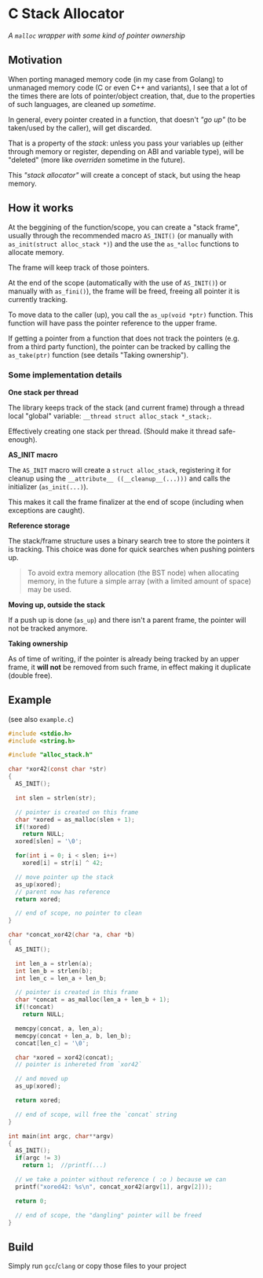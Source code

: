 # C Stack Allocator

_A `malloc` wrapper with some kind of pointer ownership_

## Motivation

When porting managed memory code (in my case from Golang) to
unmanaged memory code (C or even C++ and variants), I see that
a lot of the times there are lots of pointer/object creation,
that, due to the properties of such languages, are cleaned up
_sometime_.

In general, every pointer created in a function, that doesn't
_"go up"_ (to be taken/used by the caller), will get discarded.

That is a property of the _stack_: unless you pass your variables
up (either through memory or register, depending on ABI and
variable type), will be "deleted" (more like _overriden_ sometime
in the future).

This _"stack allocator"_ will create a concept of stack, but
using the heap memory.

## How it works

At the beggining of the function/scope, you can create a "stack frame",
usually through the recommended macro `AS_INIT()` (or manually with
`as_init(struct alloc_stack *)`)
and the use the `as_*alloc` functions to allocate memory.

The frame will keep track of those pointers.

At the end of the scope (automatically with the use of `AS_INIT()`)
or manually with `as_fini()`), the frame will be freed, freeing all
pointer it is currently tracking.

To move data to the caller (up), you call the `as_up(void *ptr)`
function.
This function will have pass the pointer reference to the upper frame.

If getting a pointer from a function that does not track the pointers
(e.g. from a third party function), the pointer can be tracked
by calling the `as_take(ptr)` function (see details "Taking ownership").

### Some implementation details

**One stack per thread**

The library keeps track of the stack (and current frame) through
a thread local "global" variable: `__thread struct alloc_stack *_stack;`.

Effectively creating one stack per thread. (Should make it thread safe-enough).

**AS_INIT macro**

The `AS_INIT` macro will create a `struct alloc_stack`, registering it
for cleanup using the `__attribute__ ((__cleanup__(...)))` and
calls the initializer (`as_init(...)`).

This makes it call the frame finalizer at the end of scope (including
when exceptions are caught).

**Reference storage**

The stack/frame structure uses a binary search tree to store
the pointers it is tracking. This choice was done for quick searches
when pushing pointers up.

> To avoid extra memory allocation (the BST node) when allocating memory,
> in the future a simple array (with a limited amount of space)
> may be used.

**Moving up, outside the stack**

If a push up is done (`as_up`) and there isn't a parent frame,
the pointer will not be tracked anymore.

**Taking ownership**

As of time of writing, if the pointer is already being tracked by
an upper frame, it **will not** be removed from such frame,
in effect making it duplicate (double free).

## Example

(see also `example.c`)

```c
#include <stdio.h>
#include <string.h>

#include "alloc_stack.h"

char *xor42(const char *str)
{
  AS_INIT();

  int slen = strlen(str);

  // pointer is created on this frame
  char *xored = as_malloc(slen + 1);
  if(!xored)
    return NULL;
  xored[slen] = '\0';

  for(int i = 0; i < slen; i++)
    xored[i] = str[i] ^ 42;

  // move pointer up the stack
  as_up(xored);
  // parent now has reference
  return xored;

  // end of scope, no pointer to clean
}

char *concat_xor42(char *a, char *b)
{
  AS_INIT();

  int len_a = strlen(a);
  int len_b = strlen(b);
  int len_c = len_a + len_b;

  // pointer is created in this frame
  char *concat = as_malloc(len_a + len_b + 1);
  if(!concat)
    return NULL;

  memcpy(concat, a, len_a);
  memcpy(concat + len_a, b, len_b);
  concat[len_c] = '\0';

  char *xored = xor42(concat);
  // pointer is inhereted from `xor42`

  // and moved up
  as_up(xored);

  return xored;

  // end of scope, will free the `concat` string
}

int main(int argc, char**argv)
{
  AS_INIT();
  if(argc != 3)
    return 1;  //printf(...)

  // we take a pointer without reference ( :o ) because we can
  printf("xored42: %s\n", concat_xor42(argv[1], argv[2]));

  return 0;

  // end of scope, the "dangling" pointer will be freed
}
```

## Build

Simply run `gcc`/`clang` or copy those files to your project
